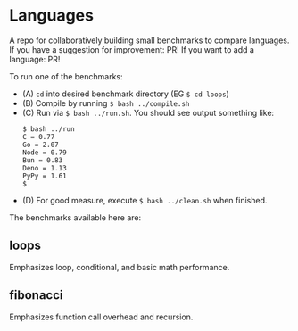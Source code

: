 # Languages

A repo for collaboratively building small benchmarks to compare languages.
If you have a suggestion for improvement: PR!
If you want to add a language: PR!

To run one of the benchmarks:

* (A) `cd` into desired benchmark directory (EG `$ cd loops`)
* (B) Compile by running `$ bash ../compile.sh`
* (C) Run via `$ bash ../run.sh`.
  You should see output something like:
  ```
  $ bash ../run
  C = 0.77
  Go = 2.07
  Node = 0.79
  Bun = 0.83
  Deno = 1.13
  PyPy = 1.61
  $
  ```
* (D) For good measure, execute `$ bash ../clean.sh` when finished.

The benchmarks available here are:

## loops

Emphasizes loop, conditional, and basic math performance.

## fibonacci

Emphasizes function call overhead and recursion.

